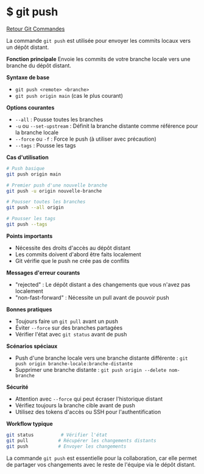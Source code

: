 # $ git push

[Retour Git Commandes](;/git_commandes.md)

La commande `git push` est utilisée pour envoyer les commits locaux vers un dépôt distant.

**Fonction principale** 
Envoie les commits de votre branche locale vers une branche du dépôt distant.

**Syntaxe de base** 

- `git push <remote> <branche>`
- `git push origin main` (cas le plus courant)

**Options courantes** 

- `--all` : Pousse toutes les branches
- `-u` ou `--set-upstream` : Définit la branche distante comme référence pour la branche locale
- `--force` ou `-f` : Force le push (à utiliser avec précaution)
- `--tags` : Pousse les tags

**Cas d'utilisation** 

```bash
# Push basique
git push origin main

# Premier push d'une nouvelle branche
git push -u origin nouvelle-branche

# Pousser toutes les branches
git push --all origin

# Pousser les tags
git push --tags
```

**Points importants** 

- Nécessite des droits d'accès au dépôt distant
- Les commits doivent d'abord être faits localement
- Git vérifie que le push ne crée pas de conflits

**Messages d'erreur courants** 

- "rejected" : Le dépôt distant a des changements que vous n'avez pas localement
- "non-fast-forward" : Nécessite un pull avant de pouvoir push

**Bonnes pratiques** 

- Toujours faire un `git pull` avant un push
- Éviter `--force` sur des branches partagées
- Vérifier l'état avec `git status` avant de push

**Scénarios spéciaux** 

- Push d'une branche locale vers une branche distante différente :
  `git push origin branche-locale:branche-distante`
- Supprimer une branche distante :
  `git push origin --delete nom-branche`

**Sécurité** 

- Attention avec `--force` qui peut écraser l'historique distant
- Vérifiez toujours la branche cible avant de push
- Utilisez des tokens d'accès ou SSH pour l'authentification

**Workflow typique** 

```bash
git status          # Vérifier l'état
git pull           # Récupérer les changements distants
git push           # Envoyer les changements
```

La commande `git push` est essentielle pour la collaboration, car elle permet de partager vos changements avec le reste de l'équipe via le dépôt distant.